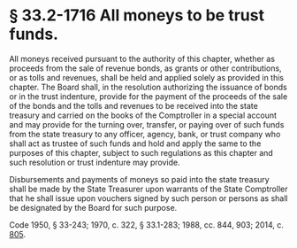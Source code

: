 # § 33.2-1716 All moneys to be trust funds.

<p>All moneys received pursuant to the authority of this chapter, whether as proceeds from the sale of revenue bonds, as grants or other contributions, or as tolls and revenues, shall be held and applied solely as provided in this chapter. The Board shall, in the resolution authorizing the issuance of bonds or in the trust indenture, provide for the payment of the proceeds of the sale of the bonds and the tolls and revenues to be received into the state treasury and carried on the books of the Comptroller in a special account and may provide for the turning over, transfer, or paying over of such funds from the state treasury to any officer, agency, bank, or trust company who shall act as trustee of such funds and hold and apply the same to the purposes of this chapter, subject to such regulations as this chapter and such resolution or trust indenture may provide.</p><p>Disbursements and payments of moneys so paid into the state treasury shall be made by the State Treasurer upon warrants of the State Comptroller that he shall issue upon vouchers signed by such person or persons as shall be designated by the Board for such purpose.</p><p>Code 1950, § 33-243; 1970, c. 322, § 33.1-283; 1988, cc. 844, 903; 2014, c. <a href='http://lis.virginia.gov/cgi-bin/legp604.exe?141+ful+CHAP0805'>805</a>.</p>